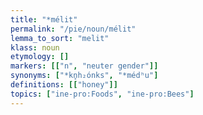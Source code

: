 ```yaml
---
title: "*mélit"
permalink: "/pie/noun/mélit"
lemma_to_sort: "melit"
klass: noun
etymology: []
markers: [["n", "neuter gender"]]
synonyms: ["*kn̥h₂ónks", "*médʰu"]
definitions: [["honey"]]
topics: ["ine-pro:Foods", "ine-pro:Bees"]
---
```

